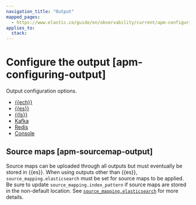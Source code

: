 ```yaml
---
navigation_title: "Output"
mapped_pages:
  - https://www.elastic.co/guide/en/observability/current/apm-configuring-output.html
applies_to:
  stack:
---
```


# Configure the output [apm-configuring-output]

Output configuration options.

* [{{ech}}](configure-output-for-elasticsearch-service-on-elastic-cloud.md)
* [{{es}}](configure-elasticsearch-output.md)
* [{{ls}}](configure-logstash-output.md)
* [Kafka](configure-kafka-output.md)
* [Redis](configure-redis-output.md)
* [Console](configure-console-output.md)

## Source maps [apm-sourcemap-output]

Source maps can be uploaded through all outputs but must eventually be stored in {{es}}. When using outputs other than {{es}}, `source_mapping.elasticsearch` must be set for source maps to be applied. Be sure to update `source_mapping.index_pattern` if source maps are stored in the non-default location. See [`source_mapping.elasticsearch`](/solutions/observability/apps/configure-real-user-monitoring-rum.md#apm-config-sourcemapping-elasticsearch) for more details.

